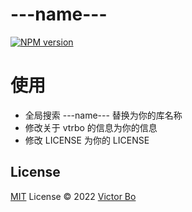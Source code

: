 # ---name---

[![NPM version](https://img.shields.io/npm/v/---name---?color=a1b858&label=)](https://www.npmjs.com/package/---name---)

# 使用
- 全局搜索 ---name--- 替换为你的库名称
- 修改关于 vtrbo 的信息为你的信息
- 修改 LICENSE 为你的 LICENSE


## License

[MIT](./LICENSE) License © 2022 [Victor Bo](https://github.com/vtrbo)
